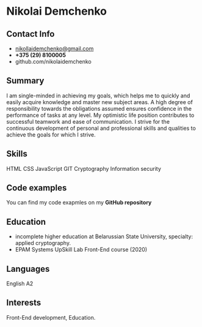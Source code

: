 # Nikolai Demchenko
## Contact Info
* nikollaidemchenko@gmail.com
* **+375 (29) 8100005**
* github.com/nikolaidemchenko
## Summary
I am single-minded in achieving my goals, 
which helps me to quickly and easily acquire knowledge and master new subject areas. 
A high degree of responsibility towards the obligations assumed ensures confidence 
in the performance of tasks at any level. My optimistic life position contributes 
to successful teamwork and ease of communication. 
I strive for the continuous development of personal and professional skills and qualities 
to achieve the goals for which I strive.
## Skills
HTML CSS JavaScript GIT Cryptography Information security
## Code examples
You can find my code exapmles on my **GitHub repository**
## Education
* incomplete higher education at Belarussian State University, specialty: applied cryptography.
* EPAM Systems UpSkill Lab Front-End course (2020)
## Languages
English A2
## Interests
Front-End development, Education.
